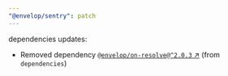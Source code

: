 ```yaml
---
"@envelop/sentry": patch
---
```

dependencies updates:
  - Removed dependency [`@envelop/on-resolve@^2.0.3` ↗︎](https://www.npmjs.com/package/@envelop/on-resolve/v/2.0.3) (from `dependencies`)
